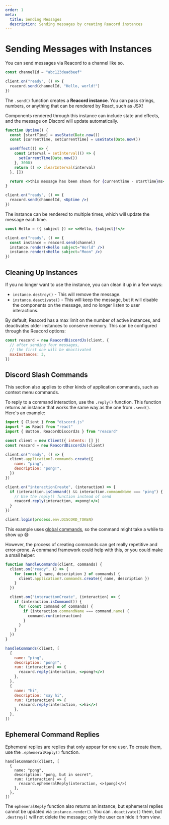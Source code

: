 ```yaml
---
order: 1
meta:
  title: Sending Messages
  description: Sending messages by creating Reacord instances
---
```


# Sending Messages with Instances

You can send messages via Reacord to a channel like so.

```jsx
const channelId = "abc123deadbeef"

client.on("ready", () => {
  reacord.send(channelId, "Hello, world!")
})
```

The `.send()` function creates a **Reacord instance**. You can pass strings, numbers, or anything that can be rendered by React, such as JSX!

Components rendered through this instance can include state and effects, and the message on Discord will update automatically.

```jsx
function Uptime() {
  const [startTime] = useState(Date.now())
  const [currentTime, setCurrentTime] = useState(Date.now())

  useEffect(() => {
    const interval = setInterval(() => {
      setCurrentTime(Date.now())
    }, 3000)
    return () => clearInterval(interval)
  }, [])

  return <>this message has been shown for {currentTime - startTime}ms</>
}

client.on("ready", () => {
  reacord.send(channelId, <Uptime />)
})
```

The instance can be rendered to multiple times, which will update the message each time.

```jsx
const Hello = ({ subject }) => <>Hello, {subject}!</>

client.on("ready", () => {
  const instance = reacord.send(channel)
  instance.render(<Hello subject="World" />)
  instance.render(<Hello subject="Moon" />)
})
```

## Cleaning Up Instances

If you no longer want to use the instance, you can clean it up in a few ways:

- `instance.destroy()` - This will remove the message.
- `instance.deactivate()` - This will keep the message, but it will disable the components on the message, and no longer listen to user interactions.

By default, Reacord has a max limit on the number of active instances, and deactivates older instances to conserve memory. This can be configured through the Reacord options:

```js
const reacord = new ReacordDiscordJs(client, {
  // after sending four messages,
  // the first one will be deactivated
  maxInstances: 3,
})
```

## Discord Slash Commands

<aside>
This section also applies to other kinds of application commands, such as context menu commands.
</aside>

To reply to a command interaction, use the `.reply()` function. This function returns an instance that works the same way as the one from `.send()`. Here's an example:

```jsx
import { Client } from "discord.js"
import * as React from "react"
import { Button, ReacordDiscordJs } from "reacord"

const client = new Client({ intents: [] })
const reacord = new ReacordDiscordJs(client)

client.on("ready", () => {
  client.application?.commands.create({
    name: "ping",
    description: "pong!",
  })
})

client.on("interactionCreate", (interaction) => {
  if (interaction.isCommand() && interaction.commandName === "ping") {
    // Use the reply() function instead of send
    reacord.reply(interaction, <>pong!</>)
  }
})

client.login(process.env.DISCORD_TOKEN)
```

<aside>
This example uses <a href="https://discord.com/developers/docs/interactions/application-commands#registering-a-command">global commands</a>, so the command might take a while to show up 😅
</aside>

However, the process of creating commands can get really repetitive and error-prone. A command framework could help with this, or you could make a small helper:

```jsx
function handleCommands(client, commands) {
  client.on("ready", () => {
    for (const { name, description } of commands) {
      client.application?.commands.create({ name, description })
    }
  })

  client.on("interactionCreate", (interaction) => {
    if (interaction.isCommand()) {
      for (const command of commands) {
        if (interaction.commandName === command.name) {
          command.run(interaction)
        }
      }
    }
  })
}
```

```jsx
handleCommands(client, [
  {
    name: "ping",
    description: "pong!",
    run: (interaction) => {
      reacord.reply(interaction, <>pong!</>)
    },
  },
  {
    name: "hi",
    description: "say hi",
    run: (interaction) => {
      reacord.reply(interaction, <>hi</>)
    },
  },
])
```

## Ephemeral Command Replies

Ephemeral replies are replies that only appear for one user. To create them, use the `.ephemeralReply()` function.

```tsx
handleCommands(client, [
  {
    name: "pong",
    description: "pong, but in secret",
    run: (interaction) => {
      reacord.ephemeralReply(interaction, <>(pong)</>)
    },
  },
])
```

The `ephemeralReply` function also returns an instance, but ephemeral replies cannot be updated via `instance.render()`. You can `.deactivate()` them, but `.destroy()` will not delete the message; only the user can hide it from view.
